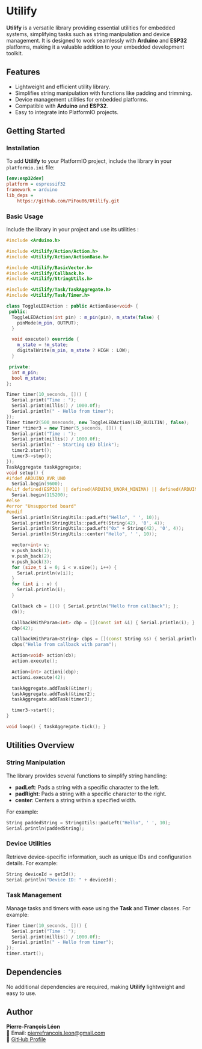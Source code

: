 # Utilify

**Utilify** is a versatile library providing essential utilities for embedded systems, simplifying tasks such as string manipulation and device management. It is designed to work seamlessly with **Arduino** and **ESP32** platforms, making it a valuable addition to your embedded development toolkit.

## Features

- Lightweight and efficient utility library.
- Simplifies string manipulation with functions like padding and trimming.
- Device management utilities for embedded platforms.
- Compatible with **Arduino** and **ESP32**.
- Easy to integrate into PlatformIO projects.

## Getting Started

### Installation

To add **Utilify** to your PlatformIO project, include the library in your `platformio.ini` file:

```ini
[env:esp32dev]
platform = espressif32
framework = arduino
lib_deps =
    https://github.com/PiFou86/Utilify.git
```

### Basic Usage

Include the library in your project and use its utilities :

```cpp
#include <Arduino.h>

#include <Utilify/Action/Action.h>
#include <Utilify/Action/ActionBase.h>

#include <Utilify/BasicVector.h>
#include <Utilify/Callback.h>
#include <Utilify/StringUtils.h>

#include <Utilify/Task/TaskAggregate.h>
#include <Utilify/Task/Timer.h>

class ToggleLEDAction : public ActionBase<void> {
 public:
  ToggleLEDAction(int pin) : m_pin(pin), m_state(false) {
    pinMode(m_pin, OUTPUT);
  }

  void execute() override {
    m_state = !m_state;
    digitalWrite(m_pin, m_state ? HIGH : LOW);
  }

 private:
  int m_pin;
  bool m_state;
};

Timer timer(10_seconds, []() {
  Serial.print("Time : ");
  Serial.print(millis() / 1000.0f);
  Serial.println(" - Hello from timer");
});
Timer timer2(500_mseconds, new ToggleLEDAction(LED_BUILTIN), false);
Timer *timer3 = new Timer(5_seconds, []() {
  Serial.print("Time : ");
  Serial.print(millis() / 1000.0f);
  Serial.println(" - Starting LED blink");
  timer2.start();
  timer3->stop();
});
TaskAggregate taskAggregate;
void setup() {
#ifdef ARDUINO_AVR_UNO
  Serial.begin(9600);
#elif defined(ESP32) || defined(ARDUINO_UNOR4_MINIMA) || defined(ARDUINO_UNOWIFIR4)
  Serial.begin(115200);
#else
#error "Unsupported board"
#endif
  Serial.println(StringUtils::padLeft("Hello", ' ', 10));
  Serial.println(StringUtils::padLeft(String(42), '0', 4));
  Serial.println(StringUtils::padLeft("0x" + String(42), '0', 4));
  Serial.println(StringUtils::center("Hello", ' ', 10));

  vector<int> v;
  v.push_back(1);
  v.push_back(2);
  v.push_back(3);
  for (size_t i = 0; i < v.size(); i++) {
    Serial.println(v[i]);
  }
  for (int i : v) {
    Serial.println(i);
  }

  Callback cb = []() { Serial.println("Hello from callback"); };
  cb();

  CallbackWithParam<int> cbp = [](const int &i) { Serial.println(i); };
  cbp(42);

  CallbackWithParam<String> cbps = [](const String &s) { Serial.println(s); };
  cbps("Hello from callback with param");

  Action<void> action(cb);
  action.execute();

  Action<int> actioni(cbp);
  actioni.execute(42);

  taskAggregate.addTask(&timer);
  taskAggregate.addTask(&timer2);
  taskAggregate.addTask(timer3);

  timer3->start();
}

void loop() { taskAggregate.tick(); }
```

## Utilities Overview

### String Manipulation

The library provides several functions to simplify string handling:

- **padLeft**: Pads a string with a specific character to the left.
- **padRight**: Pads a string with a specific character to the right.
- **center**: Centers a string within a specified width.

For example:

```cpp
String paddedString = StringUtils::padLeft("Hello", ' ', 10);
Serial.println(paddedString);
```

### Device Utilities

Retrieve device-specific information, such as unique IDs and configuration details. For example:

```cpp
String deviceId = getId();
Serial.println("Device ID: " + deviceId);
```

### Task Management

Manage tasks and timers with ease using the **Task** and **Timer** classes. For example:

```cpp
Timer timer(10_seconds, []() {
  Serial.print("Time : ");
  Serial.print(millis() / 1000.0f);
  Serial.println(" - Hello from timer");
});
timer.start();
```

## Dependencies

No additional dependencies are required, making **Utilify** lightweight and easy to use.

## Author

**Pierre-François Léon**  
📧 Email: pierrefrancois.leon@gmail.com  
🔗 [GitHub Profile](https://github.com/PiFou86)
